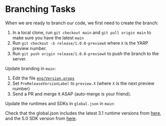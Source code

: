 # Branching Tasks

When we are ready to branch our code, we first need to create the branch:

1. In a local clone, run `git checkout main` and `git pull origin main` to make sure you have the latest `main`
2. Run `git checkout -b release/1.0.0-previewX` where `X` is the YARP preview number.
3. Run `git push origin release/1.0.0-previewX` to push the branch to the server.

Update branding in `main`:

1. Edit the file [`eng/Version.props`](../../eng/Version.props)
2. Set `PreReleaseVersionLabel` to `preview.X` (where `X` is the next preview number)
3. Send a PR and merge it ASAP (auto-merge is your friend).

Update the runtimes and SDKs in `global.json` in `main`:

Check that the global.json includes the latest 3.1 runtime versions from [here](https://dotnet.microsoft.com/download/dotnet-core/3.1), and the 5.0 SDK version from [here](https://dotnet.microsoft.com/download/dotnet/5.0).
